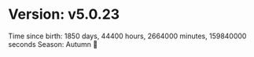 # Version: v5.0.23
Time since birth: 1850 days, 44400 hours, 2664000 minutes, 159840000 seconds
Season: Autumn 🍁

